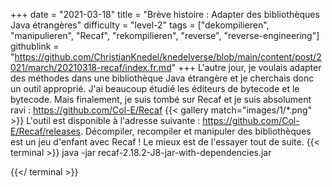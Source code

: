 +++
date = "2021-03-18"
title = "Brève histoire : Adapter des bibliothèques Java étrangères"
difficulty = "level-2"
tags = ["dekompilieren", "manipulieren", "Recaf", "rekompilieren", "reverse", "reverse-engineering"]
githublink = "https://github.com/ChristianKnedel/knedelverse/blob/main/content/post/2021/march/20210318-recaf/index.fr.md"
+++
L'autre jour, je voulais adapter des méthodes dans une bibliothèque Java étrangère et je cherchais donc un outil approprié. J'ai beaucoup étudié les éditeurs de bytecode et le bytecode. Mais finalement, je suis tombé sur Recaf et je suis absolument ravi : https://github.com/Col-E/Recaf
{{< gallery match="images/1/*.png" >}}
L'outil est disponible à l'adresse suivante : https://github.com/Col-E/Recaf/releases. Décompiler, recompiler et manipuler des bibliothèques est un jeu d'enfant avec Recaf ! Le mieux est de l'essayer tout de suite.
{{< terminal >}}
java -jar recaf-2.18.2-J8-jar-with-dependencies.jar

{{</ terminal >}}
